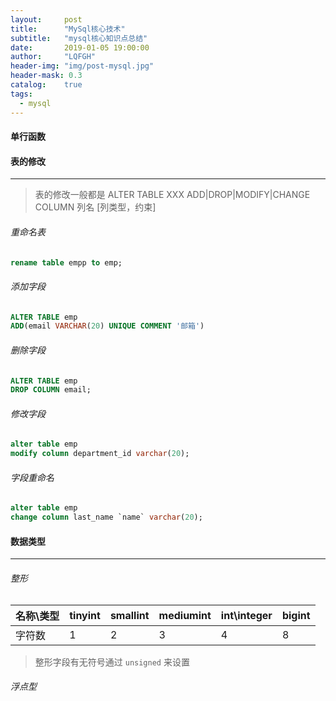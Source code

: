 ```yaml
---
layout:     post
title:      "MySql核心技术"
subtitle:   "mysql核心知识点总结"
date:       2019-01-05 19:00:00
author:     "LQFGH"
header-img: "img/post-mysql.jpg"
header-mask: 0.3
catalog:    true
tags:
  - mysql
---
```


#### **单行函数**




#### **表的修改**

***



> 表的修改一般都是
> ALTER TABLE XXX ADD|DROP|MODIFY|CHANGE COLUMN 列名 [列类型，约束]

###### 重命名表
```sql
rename table empp to emp;
```


###### 添加字段
```sql
ALTER TABLE emp
ADD(email VARCHAR(20) UNIQUE COMMENT '邮箱')
```


###### 删除字段
```sql
ALTER TABLE emp
DROP COLUMN email;
```


###### 修改字段
```sql
alter table emp
modify column department_id varchar(20);
```


###### 字段重命名
```sql
alter table emp
change column last_name `name` varchar(20);
```



#### **数据类型**

***


###### 整形

|名称\类型|  tinyint   |  smallint   |  mediumint   |  int\integer   |  bigint   |
|---| --- | --- | --- | --- | --- |
|  字符数 |  1   |  2   |  3   |  4   |  8    |

> 整形字段有无符号通过 `unsigned` 来设置


###### 浮点型


